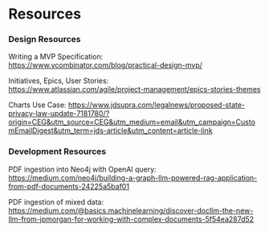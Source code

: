 # Resources

### Design Resources

Writing a MVP Specification:  
https://www.ycombinator.com/blog/practical-design-mvp/

Initiatives, Epics, User Stories:  
https://www.atlassian.com/agile/project-management/epics-stories-themes

Charts Use Case:
https://www.jdsupra.com/legalnews/proposed-state-privacy-law-update-7181780/?origin=CEG&utm_source=CEG&utm_medium=email&utm_campaign=CustomEmailDigest&utm_term=jds-article&utm_content=article-link

### Development Resources

PDF ingestion into Neo4j with OpenAI query:  
https://medium.com/neo4j/building-a-graph-llm-powered-rag-application-from-pdf-documents-24225a5baf01

PDF ingestion of mixed data:  
https://medium.com/@basics.machinelearning/discover-docllm-the-new-llm-from-jpmorgan-for-working-with-complex-documents-5f54ea287d52
